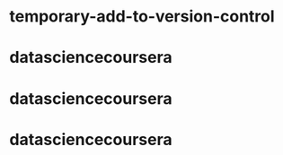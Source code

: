 # temporary-add-to-version-control
# datasciencecoursera
# datasciencecoursera
# datasciencecoursera
